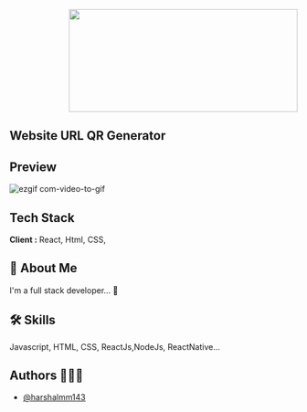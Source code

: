 <p align="right">
<img src='https://user-images.githubusercontent.com/102899317/195816326-d2c54fd9-22de-4ef1-919d-ce3249198b58.png' width="400" height="180" />
</p>

## Website URL QR Generator

## Preview

![ezgif com-video-to-gif](https://github.com/harshalmm143/Website_URL_QR_Generator/assets/102899317/007e104d-da2d-4761-a1cb-26d6dcf4fe5d)


 ## Tech Stack
**Client :** React, Html, CSS, 


## 🚀 About Me
I'm a full stack developer... 👋


## 🛠 Skills
Javascript, HTML, CSS, ReactJs,NodeJs, ReactNative...


## Authors 👨🏻‍💻
- [@harshalmm143](https://www.github.com/harshalmm143)

